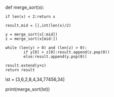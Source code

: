 def merge_sort(x):

    if len(x) < 2:return x

    result,mid = [],int(len(x)/2)

    y = merge_sort(x[:mid])
    z = merge_sort(x[mid:])

    while (len(y) > 0) and (len(z) > 0):
            if y[0] > z[0]:result.append(z.pop(0))   
            else:result.append(y.pop(0))

    result.extend(y+z)
    return result


lst = [3,6,2,8,4,34,77456,34]

print(merge_sort(lst))
